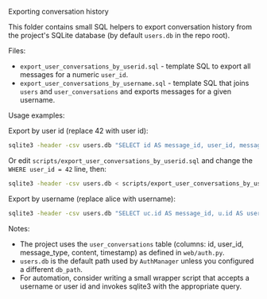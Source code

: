 Exporting conversation history

This folder contains small SQL helpers to export conversation history from the project's SQLite database (by default `users.db` in the repo root).

Files:
- `export_user_conversations_by_userid.sql` - template SQL to export all messages for a numeric `user_id`.
- `export_user_conversations_by_username.sql` - template SQL that joins `users` and `user_conversations` and exports messages for a given username.

Usage examples:

Export by user id (replace 42 with user id):

```bash
sqlite3 -header -csv users.db "SELECT id AS message_id, user_id, message_type AS role, content AS message, timestamp FROM user_conversations WHERE user_id = 42 ORDER BY timestamp ASC;" > user_conversations_42.csv
```

Or edit `scripts/export_user_conversations_by_userid.sql` and change the `WHERE user_id = 42` line, then:

```bash
sqlite3 -header -csv users.db < scripts/export_user_conversations_by_userid.sql > user_conversations_42.csv
```

Export by username (replace alice with username):

```bash
sqlite3 -header -csv users.db "SELECT uc.id AS message_id, u.id AS user_id, u.username, uc.message_type AS role, uc.content AS message, uc.timestamp FROM user_conversations uc JOIN users u ON u.id = uc.user_id WHERE u.username = 'alice' ORDER BY uc.timestamp ASC;" > alice_conversations.csv
```

Notes:
- The project uses the `user_conversations` table (columns: id, user_id, message_type, content, timestamp) as defined in `web/auth.py`.
- `users.db` is the default path used by `AuthManager` unless you configured a different `db_path`.
- For automation, consider writing a small wrapper script that accepts a username or user id and invokes sqlite3 with the appropriate query.
